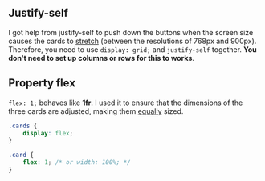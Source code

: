 ## Justify-self

I got help from justify-self to push down the buttons when the screen size causes the cards to [stretch](./buttons%20floating.png) (between the resolutions of 768px and 900px). Therefore, you need to use `display: grid;` and `justify-self` together. **You don't need to set up columns or rows for this to works**.

## Property flex

`flex: 1;` behaves like **1fr**. I used it to ensure that the dimensions of the three cards are adjusted, making them [equally](./equaly.png) sized.

```css
.cards {
    display: flex;
}

.card {
    flex: 1; /* or width: 100%; */
}
```